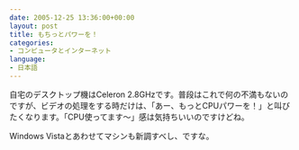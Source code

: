 ```yaml
---
date: 2005-12-25 13:36:00+00:00
layout: post
title: もちっとパワーを！
categories:
- コンピュータとインターネット
language:
- 日本語
---
```


自宅のデスクトップ機はCeleron 2.8GHzです。普段はこれで何の不満もないのですが、ビデオの処理をする時だけは、「あー、もっとCPUパワーを！」と叫びたくなります。「CPU使ってます～」感は気持ちいいのですけどね。

Windows Vistaとあわせてマシンも新調すべし、ですな。

